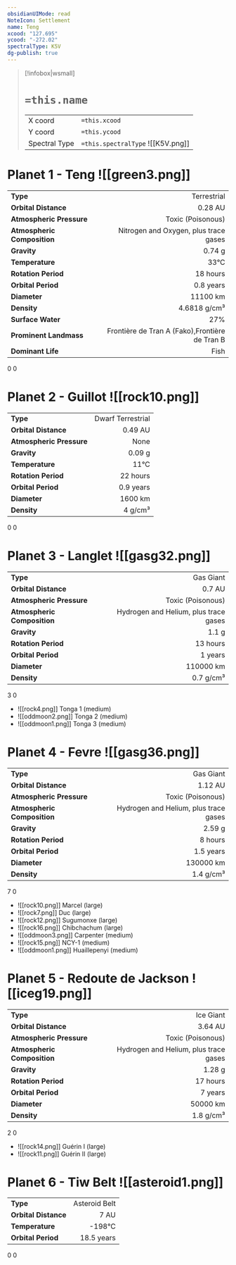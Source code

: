 ```yaml
---
obsidianUIMode: read
NoteIcon: Settlement
name: Teng
xcood: "127.695"
ycood: "-272.02"
spectralType: K5V
dg-publish: true
---
```

> [!infobox|wsmall]
> # `=this.name`
> | | |
> | - | - |
> | X coord | `=this.xcood` |
> | Y coord| `=this.ycood` |
> | Spectral Type | `=this.spectralType` ![[K5V.png]] |

# Planet 1 - Teng ![[green3.png]]
|                             |                           |
| --------------------------- | -------------------------:|
| **Type**                    |             Terrestrial |
| **Orbital Distance**        |   0.28 AU |
| **Atmospheric Pressure**    |       Toxic (Poisonous) |
| **Atmospheric Composition** |      Nitrogen and Oxygen, plus trace gases |
| **Gravity**                 |        0.74 g |
| **Temperature**             |    33°C |
| **Rotation Period**         |  18 hours |
| **Orbital Period** | 0.8 years |
| **Diameter**                |      11100 km | 
| **Density**                 |    4.6818 g/cm³ |
| **Surface Water**           |           27% | 
| **Prominent Landmass**      |         Frontière de Tran A (Fako),Frontière de Tran B | 
| **Dominant Life**           |         Fish |



0
0



# Planet 2 - Guillot ![[rock10.png]]
|                             |                           |
| --------------------------- | -------------------------:|
| **Type**                    |             Dwarf Terrestrial |
| **Orbital Distance**        |   0.49 AU |
| **Atmospheric Pressure**    |       None |
| **Gravity**                 |        0.09 g |
| **Temperature**             |    11°C |
| **Rotation Period**         |  22 hours |
| **Orbital Period** | 0.9 years |
| **Diameter**                |      1600 km | 
| **Density**                 |    4 g/cm³ |



0
0



# Planet 3 - Langlet ![[gasg32.png]]
|                             |                           |
| --------------------------- | -------------------------:|
| **Type**                    |             Gas Giant |
| **Orbital Distance**        |   0.7 AU |
| **Atmospheric Pressure**    |       Toxic (Poisonous) |
| **Atmospheric Composition** |      Hydrogen and Helium, plus trace gases |
| **Gravity**                 |        1.1 g |
| **Rotation Period**         |  13 hours |
| **Orbital Period** | 1 years |
| **Diameter**                |      110000 km | 
| **Density**                 |    0.7 g/cm³ |



3
0

- ![[rock4.png]] Tonga 1 (medium)
- ![[oddmoon2.png]] Tonga 2 (medium)
- ![[oddmoon1.png]] Tonga 3 (medium)


# Planet 4 - Fevre ![[gasg36.png]]
|                             |                           |
| --------------------------- | -------------------------:|
| **Type**                    |             Gas Giant |
| **Orbital Distance**        |   1.12 AU |
| **Atmospheric Pressure**    |       Toxic (Poisonous) |
| **Atmospheric Composition** |      Hydrogen and Helium, plus trace gases |
| **Gravity**                 |        2.59 g |
| **Rotation Period**         |  8 hours |
| **Orbital Period** | 1.5 years |
| **Diameter**                |      130000 km | 
| **Density**                 |    1.4 g/cm³ |



7
0

- ![[rock10.png]] Marcel (large)
- ![[rock7.png]] Duc (large)
- ![[rock12.png]] Sugumonxe (large)
- ![[rock16.png]] Chibchachum (large)
- ![[oddmoon3.png]] Carpenter (medium)
- ![[rock15.png]] NCY-1 (medium)
- ![[oddmoon1.png]] Huaillepenyi (medium)


# Planet 5 - Redoute de Jackson ![[iceg19.png]]
|                             |                           |
| --------------------------- | -------------------------:|
| **Type**                    |             Ice Giant |
| **Orbital Distance**        |   3.64 AU |
| **Atmospheric Pressure**    |       Toxic (Poisonous) |
| **Atmospheric Composition** |      Hydrogen and Helium, plus trace gases |
| **Gravity**                 |        1.28 g |
| **Rotation Period**         |  17 hours |
| **Orbital Period** | 7 years |
| **Diameter**                |      50000 km | 
| **Density**                 |    1.8 g/cm³ |



2
0

- ![[rock14.png]] Guérin I (large)
- ![[rock11.png]] Guérin II (large)


# Planet 6 - Tiw Belt ![[asteroid1.png]]
|                             |                           |
| --------------------------- | -------------------------:|
| **Type**                    |             Asteroid Belt |
| **Orbital Distance**        |   7 AU |
| **Temperature**             |    -198°C |
| **Orbital Period** | 18.5 years |



0
0



